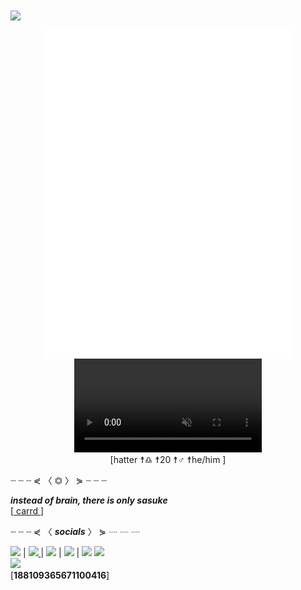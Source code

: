 <img align="center" src="https://i.imgur.com/Vrj7p8y.png">

<p align="center">
    <img align="center" src="/github-metrics.svg" alt="Metrics" width="400"><br>
    <video muted="" loop="" autoplay="" controls=""><source src="https://files.catbox.moe/pzou5a.mp4" type="video/webm">Your browser does not support the video tag</video><br>
    <a align="center" >[</a>hatter <a >☨</a>♎︎ <a >☨</a>20 <a >☨</a>♂ <a >☨</a>he/him <a>]</a>
    <p></p>
    <p>┈     ┈     ┈     ⋞ 〈 <a align="center" >⏣</a>
    〉 ⋟     ┈     ┈     ┈</p>
    <p><strong><em>instead of brain, there is only sasuke</em></strong><br>[<a align="center" href="https://hattvr.carrd.co/" rel="noopener noreferrer" target="_blank"> carrd </a>
    ]</p>
    <p>┈     ┈     ┈     ⋞ 〈 <a ><strong><em>socials</em></strong></a>
    〉 ⋟     ┈     ┈     ┈</p>
    <a href="https://open.spotify.com/user/onp0rztbozts40r6zn052fqs9"> <img src="https://cdn.iconscout.com/icon/free/png-512/spotify-11-432546.png" width="15"></a>
    | <a href="https://twitter.com/hattvr"><img src="https://i.imgur.com/TkLujRc.png" width="15"> </a>
    | <a href="https://discord.com/invite/6cDYfvpUZB"><img src="https://i.imgur.com/9tWKQD4.png" width="15"></a>
    | <a href="https://www.instagram.com/hattvr/"><img src="https://i.imgur.com/xmmOcyn.png" width="15"></a>
    | <a href="https://www.behance.net/hattvr"><img src="https://cdn.iconscout.com/icon/free/png-256/behance-2506762-2100662.png" width="15"></a>
    <img src="https://i.imgur.com/YhAXs3d.png" width=""><br>
    <img src="https://discord.c99.nl/widget/theme-2/188109365671100416.png" width=""><br>
    <a>[</a><strong>188109365671100416</strong><a>]</a>
</p>